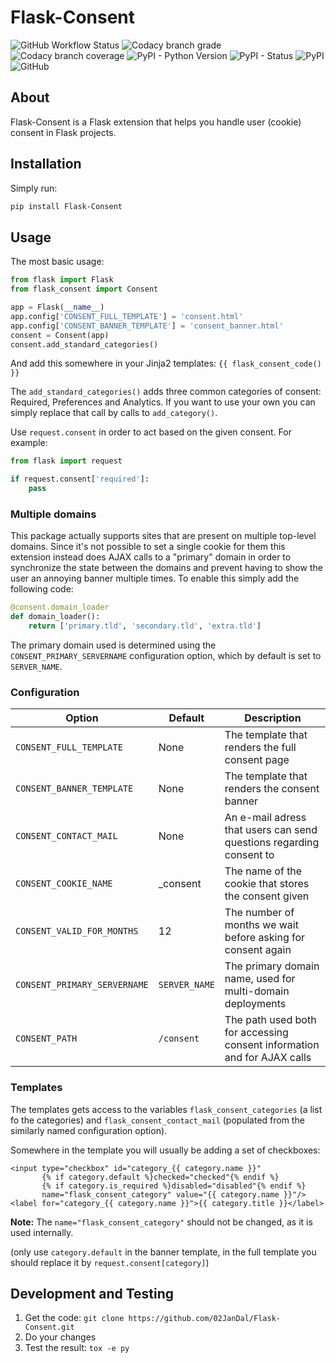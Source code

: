 # Flask-Consent

![GitHub Workflow Status](https://img.shields.io/github/workflow/status/02JanDal/Flask-Consent/Test%20and%20publish?logo=github)
![Codacy branch grade](https://img.shields.io/codacy/grade/3d5d817d453b46eebbec3b217801fc7d/master?logo=codacy)
![Codacy branch coverage](https://img.shields.io/codacy/coverage/3d5d817d453b46eebbec3b217801fc7d/master?logo=codacy)
![PyPI - Python Version](https://img.shields.io/pypi/pyversions/Flask-Consent?logo=python)
![PyPI - Status](https://img.shields.io/pypi/status/Flask-Consent)
![PyPI](https://img.shields.io/pypi/v/Flask-Consent)
![GitHub](https://img.shields.io/github/license/02JanDal/Flask-Consent)

## About

Flask-Consent is a Flask extension that helps you handle user (cookie) consent in Flask projects.

## Installation

Simply run:

```bash
pip install Flask-Consent
```

## Usage

The most basic usage:

```python
from flask import Flask
from flask_consent import Consent

app = Flask(__name__)
app.config['CONSENT_FULL_TEMPLATE'] = 'consent.html'
app.config['CONSENT_BANNER_TEMPLATE'] = 'consent_banner.html'
consent = Consent(app)
consent.add_standard_categories()
```

And add this somewhere in your Jinja2 templates: `{{ flask_consent_code() }}`

The `add_standard_categories()` adds three common categories of consent: Required, Preferences and Analytics.
If you want to use your own you can simply replace that call by calls to `add_category()`.

Use `request.consent` in order to act based on the given consent. For example:
```python
from flask import request

if request.consent['required']:
    pass
```

### Multiple domains

This package actually supports sites that are present on multiple top-level domains.
Since it's not possible to set a single cookie for them this extension instead does AJAX calls to a "primary"
domain in order to synchronize the state between the domains and prevent having to show
the user an annoying banner multiple times. To enable this simply add the following code:

```python
@consent.domain_loader
def domain_loader():
    return ['primary.tld', 'secondary.tld', 'extra.tld']
```

The primary domain used is determined using the `CONSENT_PRIMARY_SERVERNAME` configuration option,
which by default is set to `SERVER_NAME`.

### Configuration

| Option                       | Default       | Description                                                             |
|------------------------------|---------------|-------------------------------------------------------------------------|
| `CONSENT_FULL_TEMPLATE`      | None          | The template that renders the full consent page                         |
| `CONSENT_BANNER_TEMPLATE`    | None          | The template that renders the consent banner                            |
| `CONSENT_CONTACT_MAIL`       | None          | An e-mail adress that users can send questions regarding consent to     |
| `CONSENT_COOKIE_NAME`        | _consent      | The name of the cookie that stores the consent given                    |
| `CONSENT_VALID_FOR_MONTHS`   | 12            | The number of months we wait before asking for consent again            |
| `CONSENT_PRIMARY_SERVERNAME` | `SERVER_NAME` | The primary domain name, used for multi-domain deployments              |
| `CONSENT_PATH`               | `/consent`    | The path used both for accessing consent information and for AJAX calls |

### Templates

The templates gets access to the variables `flask_consent_categories` (a list fo the categories) and `flask_consent_contact_mail`
(populated from the similarly named configuration option).

Somewhere in the template you will usually be adding a set of checkboxes:

```jinja2
<input type="checkbox" id="category_{{ category.name }}"
       {% if category.default %}checked="checked"{% endif %}
       {% if category.is_required %}disabled="disabled"{% endif %}
       name="flask_consent_category" value="{{ category.name }}"/>
<label for="category_{{ category.name }}">{{ category.title }}</label>
```

**Note:** The `name="flask_consent_category"` should not be changed, as it is used internally.

(only use `category.default` in the banner template, in the full template you should replace it by `request.consent[category]`)

## Development and Testing

1.  Get the code: `git clone https://github.com/02JanDal/Flask-Consent.git`
2.  Do your changes
3.  Test the result: `tox -e py`
